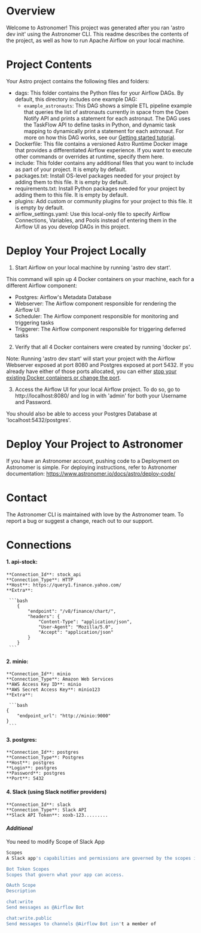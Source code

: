 # Overview

Welcome to Astronomer! This project was generated after you ran 'astro dev init' using the Astronomer CLI. This readme describes the contents of the project, as well as how to run Apache Airflow on your local machine.

# Project Contents

Your Astro project contains the following files and folders:

-   dags: This folder contains the Python files for your Airflow DAGs. By default, this directory includes one example DAG:
    -   `example_astronauts`: This DAG shows a simple ETL pipeline example that queries the list of astronauts currently in space from the Open Notify API and prints a statement for each astronaut. The DAG uses the TaskFlow API to define tasks in Python, and dynamic task mapping to dynamically print a statement for each astronaut. For more on how this DAG works, see our [Getting started tutorial](https://www.astronomer.io/docs/learn/get-started-with-airflow).
-   Dockerfile: This file contains a versioned Astro Runtime Docker image that provides a differentiated Airflow experience. If you want to execute other commands or overrides at runtime, specify them here.
-   include: This folder contains any additional files that you want to include as part of your project. It is empty by default.
-   packages.txt: Install OS-level packages needed for your project by adding them to this file. It is empty by default.
-   requirements.txt: Install Python packages needed for your project by adding them to this file. It is empty by default.
-   plugins: Add custom or community plugins for your project to this file. It is empty by default.
-   airflow_settings.yaml: Use this local-only file to specify Airflow Connections, Variables, and Pools instead of entering them in the Airflow UI as you develop DAGs in this project.

# Deploy Your Project Locally

1. Start Airflow on your local machine by running 'astro dev start'.

This command will spin up 4 Docker containers on your machine, each for a different Airflow component:

-   Postgres: Airflow's Metadata Database
-   Webserver: The Airflow component responsible for rendering the Airflow UI
-   Scheduler: The Airflow component responsible for monitoring and triggering tasks
-   Triggerer: The Airflow component responsible for triggering deferred tasks

2. Verify that all 4 Docker containers were created by running 'docker ps'.

Note: Running 'astro dev start' will start your project with the Airflow Webserver exposed at port 8080 and Postgres exposed at port 5432. If you already have either of those ports allocated, you can either [stop your existing Docker containers or change the port](https://www.astronomer.io/docs/astro/cli/troubleshoot-locally#ports-are-not-available-for-my-local-airflow-webserver).

3. Access the Airflow UI for your local Airflow project. To do so, go to http://localhost:8080/ and log in with 'admin' for both your Username and Password.

You should also be able to access your Postgres Database at 'localhost:5432/postgres'.

# Deploy Your Project to Astronomer

If you have an Astronomer account, pushing code to a Deployment on Astronomer is simple. For deploying instructions, refer to Astronomer documentation: https://www.astronomer.io/docs/astro/deploy-code/

# Contact

The Astronomer CLI is maintained with love by the Astronomer team. To report a bug or suggest a change, reach out to our support.

# Connections

#### 1. api-stock:

    **Connection_Id**: stock_api
    **Connection_Type**: HTTP
    **Host**: https://query1.finance.yahoo.com/
    **Extra**:

     ```bash
        {
            "endpoint": "/v8/finance/chart/",
            "headers": {
                "Content-Type": "application/json",
                "User-Agent": "Mozilla/5.0",
                "Accept": "application/json"
            }
        }
     ```

#### 2. minio:

    **Connection_Id**: minio
    **Connection_Type**: Amazon Web Services
    **AWS Access Key ID**: minio
    **AWS Secret Access Key**: minio123
    **Extra**:

     ```bash
    {
        "endpoint_url": "http://minio:9000"
    }
     ```

#### 3. postgres:

    **Connection_Id**: postgres
    **Connection_Type**: Postgres
    **Host**: postgres
    **Login**: postgres
    **Password**: postgres
    **Port**: 5432

#### 4. Slack (using Slack notifier providers)

    **Connection_Id**: slack
    **Connection_Type**: Slack API
    **Slack API Token**: xoxb-123.........

#### _Additional_

You need to modify Scope of Slack App

```bash
Scopes
A Slack app's capabilities and permissions are governed by the scopes it requests.

Bot Token Scopes
Scopes that govern what your app can access.

OAuth Scope
Description

chat:write
Send messages as @Airflow Bot

chat:write.public
Send messages to channels @Airflow Bot isn't a member of
```
